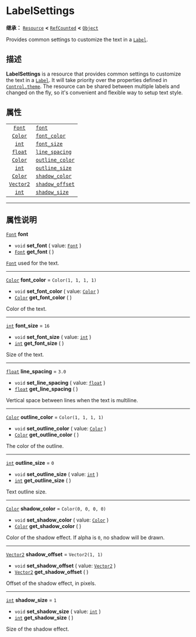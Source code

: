 <!-- ⚠ 请勿编辑本文件 ⚠ -->
<!-- 本文档使用脚本从 WeDot 引擎源码仓库生成。 -->
<!-- 生成脚本：https://github.com/WeDot-Engine/WeDot/tree/4.3/doc/tools/make_md.py； -->
<!-- 原文件：https://github.com/WeDot-Engine/WeDot/tree/4.3/doc/classes/LabelSettings.xml。 -->

<div id="_class_labelsettings"></div>

# LabelSettings

**继承：** [`Resource`](class_resource.md) **<** [`RefCounted`](class_refcounted.md) **<** [`Object`](class_object.md)

Provides common settings to customize the text in a [`Label`](class_label.md).

## 描述

**LabelSettings** is a resource that provides common settings to customize the text in a [`Label`](class_label.md). It will take priority over the properties defined in [`Control.theme`](class_control.md#class_control_property_theme). The resource can be shared between multiple labels and changed on the fly, so it's convenient and flexible way to setup text style.

## 属性

|||
|:-:|:--|
| [`Font`](class_font.md)       | [`font`](class_labelsettings.md#class_labelsettings_property_font)                   |                       |
| [`Color`](class_color.md)     | [`font_color`](class_labelsettings.md#class_labelsettings_property_font_color)       | ``Color(1, 1, 1, 1)`` |
| [`int`](class_int.md)         | [`font_size`](class_labelsettings.md#class_labelsettings_property_font_size)         | ``16``                |
| [`float`](class_float.md)     | [`line_spacing`](class_labelsettings.md#class_labelsettings_property_line_spacing)   | ``3.0``               |
| [`Color`](class_color.md)     | [`outline_color`](class_labelsettings.md#class_labelsettings_property_outline_color) | ``Color(1, 1, 1, 1)`` |
| [`int`](class_int.md)         | [`outline_size`](class_labelsettings.md#class_labelsettings_property_outline_size)   | ``0``                 |
| [`Color`](class_color.md)     | [`shadow_color`](class_labelsettings.md#class_labelsettings_property_shadow_color)   | ``Color(0, 0, 0, 0)`` |
| [`Vector2`](class_vector2.md) | [`shadow_offset`](class_labelsettings.md#class_labelsettings_property_shadow_offset) | ``Vector2(1, 1)``     |
| [`int`](class_int.md)         | [`shadow_size`](class_labelsettings.md#class_labelsettings_property_shadow_size)     | ``1``                 |

<!-- rst-class:: classref-section-separator -->

---

## 属性说明

<div id="_class_labelsettings_property_font"></div>

[`Font`](class_font.md) **font** <div id="class_labelsettings_property_font"></div>

- `void` **set_font** ( value: [`Font`](class_font.md) )
- [`Font`](class_font.md) **get_font** ( )

[`Font`](class_font.md) used for the text.

<!-- rst-class:: classref-item-separator -->

---

<div id="_class_labelsettings_property_font_color"></div>

[`Color`](class_color.md) **font_color** = ``Color(1, 1, 1, 1)`` <div id="class_labelsettings_property_font_color"></div>

- `void` **set_font_color** ( value: [`Color`](class_color.md) )
- [`Color`](class_color.md) **get_font_color** ( )

Color of the text.

<!-- rst-class:: classref-item-separator -->

---

<div id="_class_labelsettings_property_font_size"></div>

[`int`](class_int.md) **font_size** = ``16`` <div id="class_labelsettings_property_font_size"></div>

- `void` **set_font_size** ( value: [`int`](class_int.md) )
- [`int`](class_int.md) **get_font_size** ( )

Size of the text.

<!-- rst-class:: classref-item-separator -->

---

<div id="_class_labelsettings_property_line_spacing"></div>

[`float`](class_float.md) **line_spacing** = ``3.0`` <div id="class_labelsettings_property_line_spacing"></div>

- `void` **set_line_spacing** ( value: [`float`](class_float.md) )
- [`float`](class_float.md) **get_line_spacing** ( )

Vertical space between lines when the text is multiline.

<!-- rst-class:: classref-item-separator -->

---

<div id="_class_labelsettings_property_outline_color"></div>

[`Color`](class_color.md) **outline_color** = ``Color(1, 1, 1, 1)`` <div id="class_labelsettings_property_outline_color"></div>

- `void` **set_outline_color** ( value: [`Color`](class_color.md) )
- [`Color`](class_color.md) **get_outline_color** ( )

The color of the outline.

<!-- rst-class:: classref-item-separator -->

---

<div id="_class_labelsettings_property_outline_size"></div>

[`int`](class_int.md) **outline_size** = ``0`` <div id="class_labelsettings_property_outline_size"></div>

- `void` **set_outline_size** ( value: [`int`](class_int.md) )
- [`int`](class_int.md) **get_outline_size** ( )

Text outline size.

<!-- rst-class:: classref-item-separator -->

---

<div id="_class_labelsettings_property_shadow_color"></div>

[`Color`](class_color.md) **shadow_color** = ``Color(0, 0, 0, 0)`` <div id="class_labelsettings_property_shadow_color"></div>

- `void` **set_shadow_color** ( value: [`Color`](class_color.md) )
- [`Color`](class_color.md) **get_shadow_color** ( )

Color of the shadow effect. If alpha is `0`, no shadow will be drawn.

<!-- rst-class:: classref-item-separator -->

---

<div id="_class_labelsettings_property_shadow_offset"></div>

[`Vector2`](class_vector2.md) **shadow_offset** = ``Vector2(1, 1)`` <div id="class_labelsettings_property_shadow_offset"></div>

- `void` **set_shadow_offset** ( value: [`Vector2`](class_vector2.md) )
- [`Vector2`](class_vector2.md) **get_shadow_offset** ( )

Offset of the shadow effect, in pixels.

<!-- rst-class:: classref-item-separator -->

---

<div id="_class_labelsettings_property_shadow_size"></div>

[`int`](class_int.md) **shadow_size** = ``1`` <div id="class_labelsettings_property_shadow_size"></div>

- `void` **set_shadow_size** ( value: [`int`](class_int.md) )
- [`int`](class_int.md) **get_shadow_size** ( )

Size of the shadow effect.

[^virtual]: 本方法通常需要用户覆盖才能生效。
[^const]: 本方法无副作用，不会修改该实例的任何成员变量。
[^vararg]: 本方法除了能接受在此处描述的参数外，还能够继续接受任意数量的参数。
[^constructor]: 本方法用于构造某个类型。
[^static]: 调用本方法无需实例，可直接使用类名进行调用。
[^operator]: 本方法描述的是使用本类型作为左操作数的有效运算符。
[^bitfield]: 这个值是由下列位标志构成位掩码的整数。
[^void]: 无返回值。
